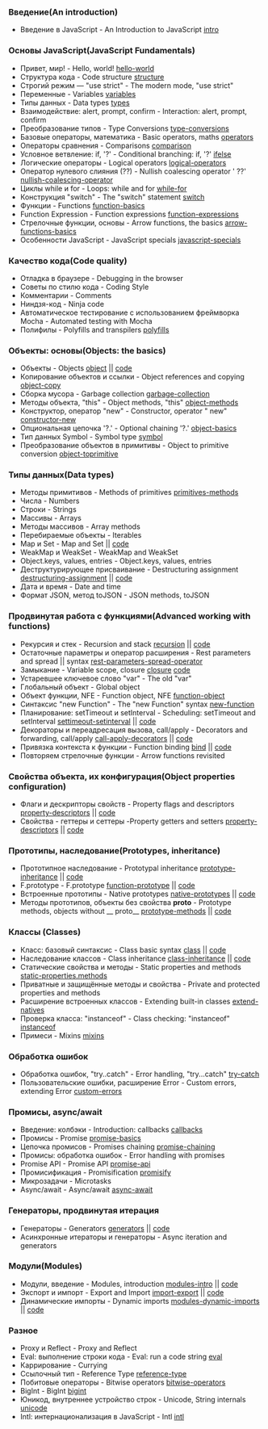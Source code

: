 ### Введение(An introduction)

- Введение в JavaScript - An Introduction to JavaScript [intro](chapters/1-getting-started/1-intro.md)

### Основы JavaScript(JavaScript Fundamentals)

- Привет, мир! - Hello, world! [hello-world](chapters/2-first-steps/1-hello-world.md)
- Структура кода - Code structure [structure](chapters/2-first-steps/2-structure.md)
- Строгий режим — "use strict" - The modern mode, "use strict" [](chapters/2-first-steps/)
- Переменные - Variables [variables](chapters/2-first-steps/4-variables.md)
- Типы данных - Data types [types](chapters/2-first-steps/5-types.md)
- Взаимодействие: alert, prompt, confirm - Interaction: alert, prompt, confirm [](chapters/2-first-steps/)
- Преобразование типов - Type Conversions [type-conversions](chapters/2-first-steps/7-type-conversions.md)
- Базовые операторы, математика - Basic operators, maths [operators](chapters/2-first-steps/8-operators.md)
- Операторы сравнения - Comparisons [comparison](chapters/2-first-steps/9-comparison.md)
- Условное ветвление: if, '?' - Conditional branching: if, '?' [ifelse](chapters/2-first-steps/10-ifelse.md)
- Логические операторы - Logical operators [logical-operators](chapters/2-first-steps/11-logical-operators.md)
- Оператор нулевого слияния (??) - Nullish coalescing operator '
  ??' [nullish-coalescing-operator](chapters/2-first-steps/12-nullish-coalescing-operator.md)
- Циклы while и for - Loops: while and for [while-for](chapters/2-first-steps/13-while-for.md)
- Конструкция "switch" - The "switch" statement [switch](chapters/2-first-steps/14-switch.md)
- Функции - Functions [function-basics](chapters/2-first-steps/15-function-basics.md)
- Function Expression - Function expressions [function-expressions](chapters/2-first-steps/16-function-expressions.md)
- Стрелочные функции, основы - Arrow functions, the
  basics [arrow-functions-basics](chapters/2-first-steps/17-arrow-functions-basics.md)
- Особенности JavaScript - JavaScript specials [javascript-specials](chapters/2-first-steps/18-javascript-specials.md)

### Качество кода(Code quality)

- Отладка в браузере - Debugging in the browser [](chapters/3-code-quality)
- Советы по стилю кода - Coding Style [](chapters/3-code-quality)
- Комментарии - Comments [](chapters/3-code-quality)
- Ниндзя-код - Ninja code [](chapters/3-code-quality)
- Автоматическое тестирование c использованием фреймворка Mocha - Automated testing with
  Mocha [](chapters/3-code-quality)
- Полифилы - Polyfills and transpilers  [polyfills](chapters/3-code-quality/6-polyfills.md)

### Объекты: основы(Objects: the basics)

- Объекты - Objects [object](chapters/4-object-basics/1-object.md) || [code](codes/4-object-basics/_1-object.ts)
- Копирование объектов и ссылки - Object references and copying [object-copy](chapters/4-object-basics/2-object-copy.md)
- Сборка мусора - Garbage collection [garbage-collection](chapters/4-object-basics/3-garbage-collection.md)
- Методы объекта, "this" - Object methods, "this" [object-methods](chapters/4-object-basics/4-object-methods.md)
- Конструктор, оператор "new" - Constructor, operator "
  new" [constructor-new](chapters/4-object-basics/5-constructor-new.md)
- Опциональная цепочка '?.' - Optional chaining '?.' [object-basics](chapters/4-object-basics)
- Тип данных Symbol - Symbol type [symbol](chapters/4-object-basics/7-symbol.md)
- Преобразование объектов в примитивы - Object to primitive
  conversion [object-toprimitive](chapters/4-object-basics/8-object-toprimitive.md)

### Типы данных(Data types)

- Методы примитивов - Methods of primitives  [primitives-methods](chapters/5-data-types/1-primitives-methods.md)
- Числа - Numbers [](chapters/5-data-types/)
- Строки - Strings [](chapters/5-data-types/)
- Массивы - Arrays [](chapters/5-data-types/)
- Методы массивов - Array methods [](chapters/5-data-types/)
- Перебираемые объекты - Iterables [](chapters/5-data-types/)
- Map и Set - Map and Set [](chapters/5-data-types/) ||   [code](codes/5-data-types/_8-map-set.ts)
- WeakMap и WeakSet - WeakMap and WeakSet [](chapters/5-data-types/)
- Object.keys, values, entries - Object.keys, values, entries [](chapters/5-data-types/)
- Деструктурирующее присваивание - Destructuring
  assignment [destructuring-assignment](chapters/5-data-types/10-destructuring-assignment.md)
  ||   [code](codes/5-data-types/_11-destructuring-assignment.ts)
- Дата и время - Date and time [](chapters/5-data-types/)
- Формат JSON, метод toJSON - JSON methods, toJSON [](chapters/5-data-types/)

### Продвинутая работа с функциями(Advanced working with functions)

- Рекурсия и стек - Recursion and stack [recursion](chapters/6-advanced-functions/1-recursion.md)
  || [code](codes/6-advanced-function/_2-recursion.ts)
- Остаточные параметры и оператор расширения - Rest parameters and spread ||
  syntax [rest-parameters-spread-operator](chapters/6-advanced-functions/2-rest-parameters-spread-operator.md)
- Замыкание - Variable scope,
  closure [closure](chapters/6-advanced-functions/3-closure.md)   [code](codes/6-advanced-function/_4-closure.ts)
- Устаревшее ключевое слово "var" - The old "var" [](chapters/6-advanced-functions/)
- Глобальный объект - Global object [](chapters/6-advanced-functions/)
- Объект функции, NFE - Function object, NFE [function-object](chapters/6-advanced-functions/6-function-object.md)
- Синтаксис "new Function" - The "new Function" syntax [new-function](chapters/6-advanced-functions/7-new-function.md)
- Планирование: setTimeout и setInterval - Scheduling: setTimeout and
  setInterval [settimeout-setinterval](chapters/6-advanced-functions/8-settimeout-setinterval.md)
  || [code](codes/6-advanced-function/_8-settimeout-setinterval.ts)
- Декораторы и переадресация вызова, call/apply - Decorators and forwarding,
  call/apply [call-apply-decorators](chapters/6-advanced-functions/9-call-apply-decorators.md)
  || [code](codes/6-advanced-function/_9-call-apply-decorators.ts)
- Привязка контекста к функции - Function binding [bind](chapters/6-advanced-functions/****bind.md)
  || [code](codes/6-advanced-function/_10-bind.ts)
- Повторяем стрелочные функции - Arrow functions revisited [](chapters/6-advanced-functions/)

### Свойства объекта, их конфигурация(Object properties configuration)

- Флаги и дескрипторы свойств - Property flags and
  descriptors [property-descriptors](chapters/7-object-properties/1-property-descriptors.md)
  || [code](codes/7-object-properties/_1-property-descriptors.ts)
- Свойства - геттеры и сеттеры -Property getters and
  setters [property-descriptors](chapters/7-object-properties/1-property-descriptors.md)
  || [code](codes/7-object-properties/_1-property-descriptors.ts)

### Прототипы, наследование(Prototypes, inheritance)

- Прототипное наследование - Prototypal
  inheritance [prototype-inheritance](chapters/8-prototypes/1-prototype-inheritance.md)
  || [code](codes/8-prototypes/_1-prototype-inheritance.ts)
- F.prototype - F.prototype [function-prototype](chapters/8-prototypes/2-function-prototype.md)
  || [code](codes/8-prototypes/_3-native-prototypes.ts)
- Встроенные прототипы - Native prototypes [native-prototypes](chapters/8-prototypes/3-native-prototypes.md)
  || [code](codes/8-prototypes/_3-native-prototypes.ts)
- Методы прототипов, объекты без свойства __proto__ - Prototype methods, objects without __
  proto__ [prototype-methods](chapters/8-prototypes/4-prototype-methods.md)
  || [code](codes/8-prototypes/_4-prototype-methods.ts)

### Классы (Classes)

- Класс: базовый синтаксис - Class basic syntax [class](chapters/9-classes/1-class.md)
  || [code](codes/9-classes/_1-class.ts)
- Наследование классов - Class inheritance [class-inheritance](chapters/9-classes/2-class-inheritance.md)
  || [code](codes/9-classes/_2-class-inheritance.ts)
- Статические свойства и методы - Static properties and
  methods [static-properties.methods](chapters/9-classes/3-static-properties.methods.md)
- Приватные и защищённые методы и свойства - Private and protected properties and methods [](chapters/9-classes/)
- Расширение встроенных классов - Extending built-in classes [extend-natives](chapters/9-classes/5-extend-natives.md)
- Проверка класса: "instanceof" - Class checking: "instanceof" [instanceof](chapters/9-classes/6-instanceof.md)
- Примеси - Mixins [mixins](chapters/9-classes/7-mixins.md)

### Обработка ошибок

- Обработка ошибок, "try..catch" - Error handling, "try...catch" [try-catch](chapters/10-error-handling/1-try-catch.md)
- Пользовательские ошибки, расширение Error - Custom errors, extending
  Error  [custom-errors](chapters/10-error-handling/2-custom-errors.md)

### Промисы, async/await

- Введение: колбэки - Introduction: callbacks [callbacks](chapters/11-async/1-callbacks.md)
- Промисы - Promise [promise-basics](chapters/11-async/2-promise-basics.md)
- Цепочка промисов - Promises chaining [promise-chaining](chapters/11-async/3-promise-chaining.md)
- Промисы: обработка ошибок - Error handling with promises [](chapters/11-async/)
- Promise API - Promise API [promise-api](chapters/11-async/5-promise-api.md)
- Промисификация - Promisification [promisify](chapters/11-async/6-promisify.md)
- Микрозадачи - Microtasks [](chapters/11-async/)
- Async/await - Async/await [async-await](chapters/11-async/8-async-await.md)

### Генераторы, продвинутая итерация

- Генераторы - Generators [generators](chapters/12-generators-iterators/1-generators.md)
  || [code](codes/12-generators-iterators/_1-generators.ts)
- Асинхронные итераторы и генераторы - Async iteration and generators

### Модули(Modules)

- Модули, введение - Modules, introduction [modules-intro](chapters/13-modules/1-modules-intro.md)
  || [code](codes/13-modules/modules-js)
- Экспорт и импорт - Export and Import [import-export](chapters/13-modules/2-import-export.md)
  || [code](codes/13-modules/modules-js)
- Динамические импорты - Dynamic imports [modules-dynamic-imports](chapters/13-modules/3-modules-dynamic-imports.md)
  || [code](codes/13-modules/modules-js)

### Разное

- Proxy и Reflect - Proxy and Reflect [](chapters/14-js-misc/)
- Eval: выполнение строки кода - Eval: run a code string [eval](chapters/14-js-misc/2-eval.md)
- Каррирование - Currying [](chapters/14-js-misc/)
- Ссылочный тип - Reference Type [reference-type](chapters/14-js-misc/4-reference-type.md)
- Побитовые операторы - Bitwise operators [bitwise-operators](chapters/14-js-misc/5-bitwise-operators.md)
- BigInt - BigInt [bigint](chapters/14-js-misc/6-bigint.md)
- Юникод, внутреннее устройство строк - Unicode, String internals [unicode](chapters/14-js-misc/7-unicode.md)
- Intl: интернационализация в JavaScript - Intl [intl](chapters/14-js-misc/8-intl.md)
